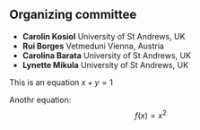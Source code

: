 ## Organizing committee

* **Carolin Kosiol** University of St Andrews, UK
* **Rui Borges** Vetmeduni Vienna, Austria
* **Carolina Barata** University of St Andrews, UK
* **Lynette Mikula** University of St Andrews, UK


This is an equation $x+y=1$

Anothr equation:
$$
f(x)=x^2
$$